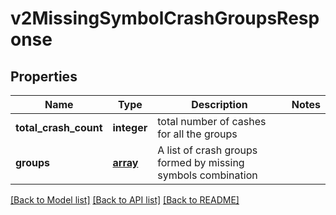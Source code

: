 # v2MissingSymbolCrashGroupsResponse

## Properties
Name | Type | Description | Notes
------------ | ------------- | ------------- | -------------
**total_crash_count** | **integer** | total number of cashes for all the groups | 
**groups** | [**array**](.md) | A list of crash groups formed by missing symbols combination | 

[[Back to Model list]](../README.md#documentation-for-models) [[Back to API list]](../README.md#documentation-for-api-endpoints) [[Back to README]](../README.md)

